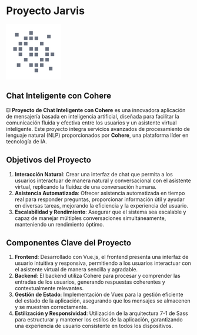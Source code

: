 # Proyecto Jarvis

![Logo jarvis](./public/jarvis_logo.webp)

## Chat Inteligente con Cohere

El **Proyecto de Chat Inteligente con Cohere** es una innovadora aplicación de mensajería basada en inteligencia artificial, diseñada para facilitar la comunicación fluida y efectiva entre los usuarios y un asistente virtual inteligente. Este proyecto integra servicios avanzados de procesamiento de lenguaje natural (NLP) proporcionados por **Cohere**, una plataforma líder en tecnología de IA.

## Objetivos del Proyecto

1. **Interacción Natural**: Crear una interfaz de chat que permita a los usuarios interactuar de manera natural y conversacional con el asistente virtual, replicando la fluidez de una conversación humana.
2. **Asistencia Automatizada**: Ofrecer asistencia automatizada en tiempo real para responder preguntas, proporcionar información útil y ayudar en diversas tareas, mejorando la eficiencia y la experiencia del usuario.
3. **Escalabilidad y Rendimiento**: Asegurar que el sistema sea escalable y capaz de manejar múltiples conversaciones simultáneamente, manteniendo un rendimiento óptimo.

## Componentes Clave del Proyecto

1. **Frontend**: Desarrollado con Vue.js, el frontend presenta una interfaz de usuario intuitiva y responsiva, permitiendo a los usuarios interactuar con el asistente virtual de manera sencilla y agradable.
2. **Backend**: El backend utiliza Cohere para procesar y comprender las entradas de los usuarios, generando respuestas coherentes y contextualmente relevantes.
3. **Gestión de Estado**: Implementación de Vuex para la gestión eficiente del estado de la aplicación, asegurando que los mensajes se almacenen y se muestren correctamente.
4. **Estilización y Responsividad**: Utilización de la arquitectura 7-1 de Sass para estructurar y mantener los estilos de la aplicación, garantizando una experiencia de usuario consistente en todos los dispositivos.
